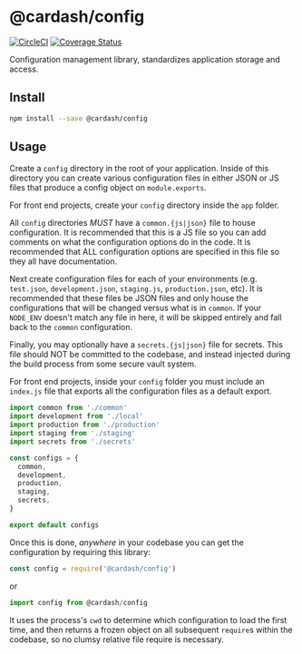 # @cardash/config

[![CircleCI](https://circleci.com/gh/cardash/config.svg?style=svg&circle-token=08f5245c0844f58fdd8e431375b19305410264fa)](https://circleci.com/gh/cardash/config) [![Coverage Status](https://coveralls.io/repos/github/cardash/config/badge.svg?branch=master)](https://coveralls.io/github/cardash/config?branch=master)

Configuration management library, standardizes application storage and access.

## Install

```sh
npm install --save @cardash/config
```

## Usage

Create a `config` directory in the root of your application. Inside of this directory you can create various configuration files in either JSON or JS files that produce a config object on `module.exports`.

For front end projects, create your `config` directory inside the `app` folder.

All `config` directories *MUST* have a `common.{js|json}` file to house configuration. It is recommended that this is a JS file so you can add comments on what the configuration options do in the code. It is recommended that ALL configuration options are specified in this file so they all have documentation.

Next create configuration files for each of your environments (e.g. `test.json`, `development.json`, `staging.js`, `production.json`, etc). It is recommended that these files be JSON files and only house the configurations that will be changed versus what is in `common`. If your `NODE_ENV` doesn't match any file in here, it will be skipped entirely and fall back to the `common` configuration.

Finally, you may optionally have a `secrets.{js|json}` file for secrets. This file should NOT be committed to the codebase, and instead injected during the build process from some secure vault system.

For front end projects, inside your `config` folder you must include an `index.js` file that exports all the configuration files as a default export.

```js
import common from './common'
import development from './local'
import production from './production'
import staging from './staging'
import secrets from './secrets'

const configs = {
  common,
  development,
  production,
  staging,
  secrets,
}

export default configs
```

Once this is done, *anywhere* in your codebase you can get the configuration by requiring this library:

```js
const config = require('@cardash/config')
```

or 

```js
import config from @cardash/config
```

It uses the process's `cwd` to determine which configuration to load the first time, and then returns a frozen object on all subsequent `require`s within the codebase, so no clumsy relative file require is necessary.
